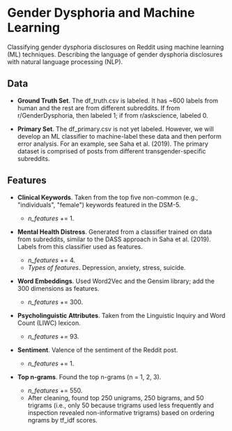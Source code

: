 # Gender Dysphoria and Machine Learning
Classifying gender dysphoria disclosures on Reddit using machine learning (ML) techniques. Describing the language of gender dysphoria disclosures with natural language processing (NLP).

## Data
* **Ground Truth Set**. The df_truth.csv is labeled. It has ~600 labels from human and the rest are from different subreddits. If from r/GenderDysphoria, then labeled 1; if from r/askscience, labeled 0.

* **Primary Set**. The df_primary.csv is not yet labeled. However, we will develop an ML classifier to machine-label these data and then perform error analysis. For an example, see Saha et al. (2019). The primary dataset is comprised of posts from different transgender-specific subreddits.

## Features
* **Clinical Keywords**. Taken from the top five non-common (e.g., "individuals", "female") keywords featured in the DSM-5.
  * *n_features* += 1.

* **Mental Health Distress**. Generated from a classifier trained on data from subreddits, similar to the DASS approach in Saha et al. (2019). Labels from this classifier used as features.
  * *n_features* += 4.
  * *Types of features*. Depression, anxiety, stress, suicide.

* **Word Embeddings**. Used Word2Vec and the Gensim library; add the 300 dimensions as features.
  * *n_features* += 300.

* **Psycholinguistic Attributes**. Taken from the Linguistic Inquiry and Word Count (LIWC) lexicon.
  * *n_features* += 93.

* **Sentiment**. Valence of the sentiment of the Reddit post.
  * *n_features* += 1.

* **Top n-grams**. Found the top n-grams (n = 1, 2, 3).
  * *n_features* += 550.
  * After cleaning, found top 250 unigrams, 250 bigrams, and 50 trigrams (i.e., only 50 because trigrams used less frequently and inspection revealed non-informative trigrams) based on ordering ngrams by tf_idf scores.
  